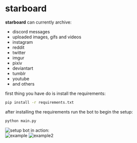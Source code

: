 # starboard
**starboard** can currently archive:
 - discord messages
 - uploaded images, gifs and videos
 - instagram
 - reddit  
 - twitter
 - imgur
 - pixiv
 - deviantart
 - tumblr
 - youtube
 - and others

first thing you have do is install the requirements:  
```bash
pip install -r requirements.txt
```
after installing the requirements run the bot to begin the setup:  
```bash
python main.py
```
![setup](https://i.imgur.com/HZBA0y0.png)
bot in action:  
![example](https://i.imgur.com/IcjSd5J.png)
![example2](https://i.imgur.com/nCdA5Ju.png)
